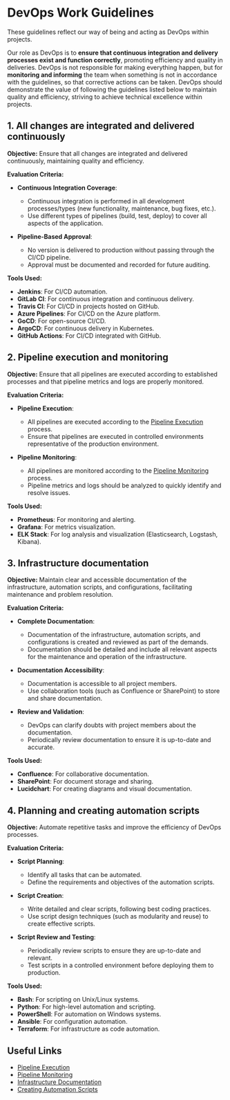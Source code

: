 # DevOps Work Guidelines

These guidelines reflect our way of being and acting as DevOps within projects.

Our role as DevOps is to **ensure that continuous integration and delivery processes exist and function correctly**, promoting efficiency and quality in deliveries. DevOps is not responsible for making everything happen, but for **monitoring and informing** the team when something is not in accordance with the guidelines, so that corrective actions can be taken. DevOps should demonstrate the value of following the guidelines listed below to maintain quality and efficiency, striving to achieve technical excellence within projects.

## 1. All changes are integrated and delivered continuously

**Objective:**
Ensure that all changes are integrated and delivered continuously, maintaining quality and efficiency.

**Evaluation Criteria:**

- **Continuous Integration Coverage**:
  - Continuous integration is performed in all development processes/types (new functionality, maintenance, bug fixes, etc.).
  - Use different types of pipelines (build, test, deploy) to cover all aspects of the application.

- **Pipeline-Based Approval**:
  - No version is delivered to production without passing through the CI/CD pipeline.
  - Approval must be documented and recorded for future auditing.

**Tools Used:**
- **Jenkins**: For CI/CD automation.
- **GitLab CI**: For continuous integration and continuous delivery.
- **Travis CI**: For CI/CD in projects hosted on GitHub.
- **Azure Pipelines**: For CI/CD on the Azure platform.
- **GoCD**: For open-source CI/CD.
- **ArgoCD**: For continuous delivery in Kubernetes.
- **GitHub Actions**: For CI/CD integrated with GitHub.

## 2. Pipeline execution and monitoring

**Objective:**
Ensure that all pipelines are executed according to established processes and that pipeline metrics and logs are properly monitored.

**Evaluation Criteria:**

- **Pipeline Execution**:
  - All pipelines are executed according to the [Pipeline Execution](./Work%20Processes/4-pipeline-execution.md) process.
  - Ensure that pipelines are executed in controlled environments representative of the production environment.

- **Pipeline Monitoring**:
  - All pipelines are monitored according to the [Pipeline Monitoring](./Work%20Processes/5-pipeline-monitoring.md) process.
  - Pipeline metrics and logs should be analyzed to quickly identify and resolve issues.

**Tools Used:**
- **Prometheus**: For monitoring and alerting.
- **Grafana**: For metrics visualization.
- **ELK Stack**: For log analysis and visualization (Elasticsearch, Logstash, Kibana).

## 3. Infrastructure documentation

**Objective:**
Maintain clear and accessible documentation of the infrastructure, automation scripts, and configurations, facilitating maintenance and problem resolution.

**Evaluation Criteria:**

- **Complete Documentation**:
  - Documentation of the infrastructure, automation scripts, and configurations is created and reviewed as part of the demands.
  - Documentation should be detailed and include all relevant aspects for the maintenance and operation of the infrastructure.

- **Documentation Accessibility**:
  - Documentation is accessible to all project members.
  - Use collaboration tools (such as Confluence or SharePoint) to store and share documentation.

- **Review and Validation**:
  - DevOps can clarify doubts with project members about the documentation.
  - Periodically review documentation to ensure it is up-to-date and accurate.

**Tools Used:**
- **Confluence**: For collaborative documentation.
- **SharePoint**: For document storage and sharing.
- **Lucidchart**: For creating diagrams and visual documentation.

## 4. Planning and creating automation scripts

**Objective:**
Automate repetitive tasks and improve the efficiency of DevOps processes.

**Evaluation Criteria:**

- **Script Planning**:
  - Identify all tasks that can be automated.
  - Define the requirements and objectives of the automation scripts.

- **Script Creation**:
  - Write detailed and clear scripts, following best coding practices.
  - Use script design techniques (such as modularity and reuse) to create effective scripts.

- **Script Review and Testing**:
  - Periodically review scripts to ensure they are up-to-date and relevant.
  - Test scripts in a controlled environment before deploying them to production.

**Tools Used:**
- **Bash**: For scripting on Unix/Linux systems.
- **Python**: For high-level automation and scripting.
- **PowerShell**: For automation on Windows systems.
- **Ansible**: For configuration automation.
- **Terraform**: For infrastructure as code automation.

## Useful Links

- [Pipeline Execution](./work%20processes/4-pipeline-execution.md)
- [Pipeline Monitoring](./work%20processes/5-pipeline-monitoring.md)
- [Infrastructure Documentation](./documentation/infrastructure.md)
- [Creating Automation Scripts](./work%20processes/6-script-creation.md)
